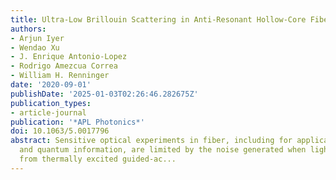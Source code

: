 ```yaml
---
title: Ultra-Low Brillouin Scattering in Anti-Resonant Hollow-Core Fibers
authors:
- Arjun Iyer
- Wendao Xu
- J. Enrique Antonio-Lopez
- Rodrigo Amezcua Correa
- William H. Renninger
date: '2020-09-01'
publishDate: '2025-01-03T02:26:46.282675Z'
publication_types:
- article-journal
publication: '*APL Photonics*'
doi: 10.1063/5.0017796
abstract: Sensitive optical experiments in fiber, including for applications in communications
  and quantum information, are limited by the noise generated when light scatters
  from thermally excited guided-ac...
---
```

